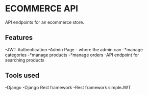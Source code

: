 # ECOMMERCE API

API endpoints for an ecommerce store.

## Features
-JWT Authentication
-Admin Page - where the admin can
 -*manage categories
 -*manage products
 -*manage orders
-API endpoint for searching products

## Tools used
-Django
-Django Rest framework
-Rest framework simpleJWT
